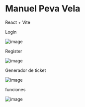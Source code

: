 # Manuel Peva Vela
React + Vite 


 Login

![image](https://github.com/user-attachments/assets/6bb9e86c-cbff-41b7-8aef-bdcbe6ba7cb4)


Register

![image](https://github.com/user-attachments/assets/a08ad4fd-28f6-41b1-b119-bee1f2049d0c)


Generador de ticket

![image](https://github.com/user-attachments/assets/199eb414-04e1-4b63-b98a-abeee8ce1ba1)


funciones

![image](https://github.com/user-attachments/assets/16cc7282-a297-45c7-957b-250080bcb4d9)




